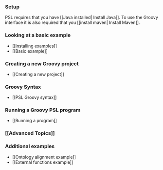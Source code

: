 ### Setup
PSL requires that you have [[Java installed| Install Java]]. To use the Groovy interface it is also required that you [[install maven| Install Maven]].

### Looking at a basic example
- [[Installing examples]]
- [[Basic example]]

### Creating a new Groovy project
- [[Creating a new project]]

### Groovy Syntax
- [[PSL Groovy syntax]]

### Running a Groovy PSL program
- [[Running a program]]

### [[Advanced Topics]]

### Additional examples
- [[Ontology alignment example]]
- [[External functions example]]
